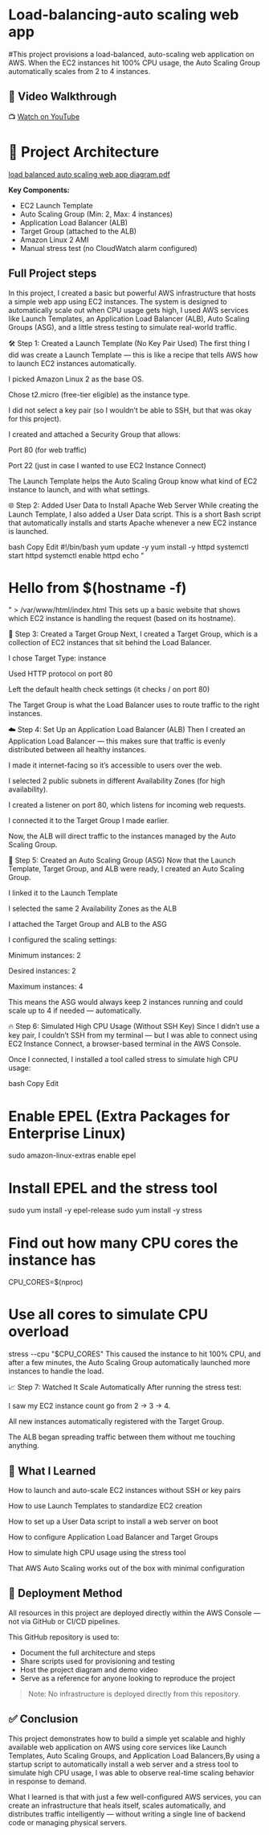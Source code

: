 # Load-balancing-auto scaling web app
#This project provisions a load-balanced, auto-scaling web application on AWS. When the EC2 instances hit 100% CPU usage, the Auto Scaling Group automatically scales from 2 to 4 instances.


## 🎥 Video Walkthrough

📺 [Watch on YouTube](https://www.youtube.com/watch?v=Pi6RIb9rLFg&t=178s)



# 🧱 Project Architecture

[load balanced auto scaling web app diagram.pdf](https://github.com/user-attachments/files/20843834/load.balanced.auto.scaling.web.app.diagram.pdf)

**Key Components:**
- EC2 Launch Template  
- Auto Scaling Group (Min: 2, Max: 4 instances)  
- Application Load Balancer (ALB)  
- Target Group (attached to the ALB)  
- Amazon Linux 2 AMI  
- Manual stress test (no CloudWatch alarm configured)


 ## Full Project steps
 In this project, I created a basic but powerful AWS infrastructure that hosts a simple web app using EC2 instances. The system is designed to automatically scale out when CPU usage gets high, I used AWS services like Launch Templates, an Application Load Balancer (ALB), Auto Scaling Groups (ASG), and a little stress testing to simulate real-world traffic.


🛠️ Step 1: Created a Launch Template (No Key Pair Used)
The first thing I did was create a Launch Template — this is like a recipe that tells AWS how to launch EC2 instances automatically.

I picked Amazon Linux 2 as the base OS.

Chose t2.micro (free-tier eligible) as the instance type.

I did not select a key pair (so I wouldn’t be able to SSH, but that was okay for this project).

I created and attached a Security Group that allows:

Port 80 (for web traffic)

Port 22 (just in case I wanted to use EC2 Instance Connect)

The Launch Template helps the Auto Scaling Group know what kind of EC2 instance to launch, and with what settings.

🌐 Step 2: Added User Data to Install Apache Web Server
While creating the Launch Template, I also added a User Data script. This is a short Bash script that automatically installs and starts Apache whenever a new EC2 instance is launched.

bash
Copy
Edit
#!/bin/bash
yum update -y
yum install -y httpd
systemctl start httpd
systemctl enable httpd
echo "<h1>Hello from $(hostname -f)</h1>" > /var/www/html/index.html
This sets up a basic website that shows which EC2 instance is handling the request (based on its hostname).

🎯 Step 3: Created a Target Group
Next, I created a Target Group, which is a collection of EC2 instances that sit behind the Load Balancer.

I chose Target Type: instance

Used HTTP protocol on port 80

Left the default health check settings (it checks / on port 80)

The Target Group is what the Load Balancer uses to route traffic to the right instances.

☁️ Step 4: Set Up an Application Load Balancer (ALB)
Then I created an Application Load Balancer — this makes sure that traffic is evenly distributed between all healthy instances.

I made it internet-facing so it’s accessible to users over the web.

I selected 2 public subnets in different Availability Zones (for high availability).

I created a listener on port 80, which listens for incoming web requests.

I connected it to the Target Group I made earlier.

Now, the ALB will direct traffic to the instances managed by the Auto Scaling Group.

🔁 Step 5: Created an Auto Scaling Group (ASG)
Now that the Launch Template, Target Group, and ALB were ready, I created an Auto Scaling Group.

I linked it to the Launch Template

I selected the same 2 Availability Zones as the ALB

I attached the Target Group and ALB to the ASG

I configured the scaling settings:

Minimum instances: 2

Desired instances: 2

Maximum instances: 4

This means the ASG would always keep 2 instances running and could scale up to 4 if needed — automatically.

🔥 Step 6: Simulated High CPU Usage (Without SSH Key)
Since I didn’t use a key pair, I couldn’t SSH from my terminal — but I was able to connect using EC2 Instance Connect, a browser-based terminal in the AWS Console.

Once I connected, I installed a tool called stress to simulate high CPU usage:

bash
Copy
Edit
# Enable EPEL (Extra Packages for Enterprise Linux)
sudo amazon-linux-extras enable epel

# Install EPEL and the stress tool
sudo yum install -y epel-release
sudo yum install -y stress

# Find out how many CPU cores the instance has
CPU_CORES=$(nproc)

# Use all cores to simulate CPU overload
stress --cpu "$CPU_CORES"
This caused the instance to hit 100% CPU, and after a few minutes, the Auto Scaling Group automatically launched more instances to handle the load.

📈 Step 7: Watched It Scale Automatically
After running the stress test:

I saw my EC2 instance count go from 2 → 3 → 4.

All new instances automatically registered with the Target Group.

The ALB began spreading traffic between them without me touching anything.

## 🧠 What I Learned
How to launch and auto-scale EC2 instances without SSH or key pairs

How to use Launch Templates to standardize EC2 creation

How to set up a User Data script to install a web server on boot

How to configure Application Load Balancer and Target Groups

How to simulate high CPU usage using the stress tool

That AWS Auto Scaling works out of the box with minimal configuration



## 🧩 Deployment Method

All resources in this project are deployed directly within the AWS Console — not via GitHub or CI/CD pipelines.

This GitHub repository is used to:
- Document the full architecture and steps
- Share scripts used for provisioning and testing
- Host the project diagram and demo video
- Serve as a reference for anyone looking to reproduce the project

> Note: No infrastructure is deployed directly from this repository.

## ✅ Conclusion
This project demonstrates how to build a simple yet scalable and highly available web application on AWS using core services like Launch Templates, Auto Scaling Groups, and Application Load Balancers,By using a startup script to automatically install a web server and a stress tool to simulate high CPU usage, I was able to observe real-time scaling behavior in response to demand.

What I learned is that with just a few well-configured AWS services, you can create an infrastructure that heals itself, scales automatically, and distributes traffic intelligently — without writing a single line of backend code or managing physical servers.


